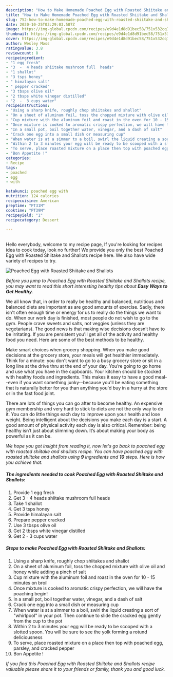 ```yaml
---
description: "How to Make Homemade Poached Egg with Roasted Shiitake and Shallots"
title: "How to Make Homemade Poached Egg with Roasted Shiitake and Shallots"
slug: 752-how-to-make-homemade-poached-egg-with-roasted-shiitake-and-shallots
date: 2020-10-25T03:29:03.507Z
image: https://img-global.cpcdn.com/recipes/e9d4e1d8d91bec58/751x532cq70/poached-egg-with-roasted-shiitake-and-shallots-recipe-main-photo.jpg
thumbnail: https://img-global.cpcdn.com/recipes/e9d4e1d8d91bec58/751x532cq70/poached-egg-with-roasted-shiitake-and-shallots-recipe-main-photo.jpg
cover: https://img-global.cpcdn.com/recipes/e9d4e1d8d91bec58/751x532cq70/poached-egg-with-roasted-shiitake-and-shallots-recipe-main-photo.jpg
author: Wesley Moss
ratingvalue: 3.8
reviewcount: 8
recipeingredient:
- "1 egg fresh"
- "3  -  4 heads shiitake mushroom full  heads"
- "1 shallot"
- "3 tsps honey"
- " himalayan salt"
- " pepper cracked"
- "3 tbsps olive oil"
- "2 tbsps white vinegar distilled"
- "2  -  3 cups water"
recipeinstructions:
- "Using a sharp knife, roughly chop shiitakes and shallot"
- "On a sheet of aluminum foil, toss the chopped mixture with olive oil and honey while adding a pinch of salt"
- "Cup mixture with the aluminum foil and roast in the oven for 10 - 15 minutes on broil"
- "Once mixture is cooked to aromatic crispy perfection, we will have the poaching begin!"
- "In a small pot, boil together water, vinegar, and a dash of salt"
- "Crack one egg into a small dish or measuring cup"
- "When water is at a simmer to a boil, swirl the liquid creating a sort of &#34;whirlpool&#34; in your pot. Then continue to slide the cracked egg gently from the cup to the pot"
- "Within 2 to 3 minutes your egg will be ready to be scooped with a slotted spoon. You will be sure to see the yolk forming a rotund deliciousness"
- "To serve, place roasted mixture on a place then top with poached egg, parsley, and cracked pepper"
- "Bon Appetite !"
categories:
- Recipe
tags:
- poached
- egg
- with

katakunci: poached egg with 
nutrition: 124 calories
recipecuisine: American
preptime: "PT31M"
cooktime: "PT39M"
recipeyield: "1"
recipecategory: Dessert

---
```

<br>
Hello everybody, welcome to my recipe page, If you're looking for recipes idea to cook today, look no further! We provide you only the best Poached Egg with Roasted Shiitake and Shallots recipe here. We also have wide variety of recipes to try.
<br>


![Poached Egg with Roasted Shiitake and Shallots](https://img-global.cpcdn.com/recipes/e9d4e1d8d91bec58/751x532cq70/poached-egg-with-roasted-shiitake-and-shallots-recipe-main-photo.jpg)

<i>Before you jump to Poached Egg with Roasted Shiitake and Shallots recipe, you may want to read this short interesting healthy tips about <strong>Easy Ways to Get Healthy</strong>.</i>

We all know that, in order to really be healthy and balanced, nutritious and balanced diets are important as are good amounts of exercise. Sadly, there isn't often enough time or energy for us to really do the things we want to do. When our work day is finished, most people do not wish to go to the gym. People crave sweets and salts, not veggies (unless they are vegetarians). The good news is that making wise decisions doesn’t have to be irritating. If you are persistent you'll get all of the activity and healthy food you need. Here are some of the best methods to be healthy.

Make smart choices when grocery shopping. When you make good decisions at the grocery store, your meals will get healthier immediately. Think for a minute: you don't want to go to a busy grocery store or sit in a long line at the drive thru at the end of your day. You’re going to go home and use what you have in the cupboards. Your kitchen should be stocked with healthy foods and ingredients. This makes it easy to have a good meal--even if you want something junky--because you'll be eating something that is naturally better for you than anything you'd buy in a hurry at the store or in the fast food joint.

There are lots of things you can go after to become healthy. An expensive gym membership and very hard to stick to diets are not the only way to do it. You can do little things each day to improve upon your health and lose weight. Being intelligent about the decisions you make each day is a start. A good amount of physical activity each day is also critical. Remember: being healthy isn’t just about slimming down. It’s about making your body as powerful as it can be. 


<i>We hope you got insight from reading it, now let's go back to poached egg with roasted shiitake and shallots recipe. You can have poached egg with roasted shiitake and shallots using <strong>9</strong> ingredients and <strong>10</strong> steps. Here is how you achieve that.
</i>

##### The ingredients needed to cook Poached Egg with Roasted Shiitake and Shallots:

1. Provide 1 egg fresh
1. Get 3  -  4 heads shiitake mushroom full  heads
1. Take 1 shallot
1. Get 3 tsps honey
1. Provide  himalayan salt
1. Prepare  pepper cracked
1. Use 3 tbsps olive oil
1. Get 2 tbsps white vinegar distilled
1. Get 2  -  3 cups water


##### Steps to make Poached Egg with Roasted Shiitake and Shallots:

1. Using a sharp knife, roughly chop shiitakes and shallot
1. On a sheet of aluminum foil, toss the chopped mixture with olive oil and honey while adding a pinch of salt
1. Cup mixture with the aluminum foil and roast in the oven for 10 - 15 minutes on broil
1. Once mixture is cooked to aromatic crispy perfection, we will have the poaching begin!
1. In a small pot, boil together water, vinegar, and a dash of salt
1. Crack one egg into a small dish or measuring cup
1. When water is at a simmer to a boil, swirl the liquid creating a sort of &#34;whirlpool&#34; in your pot. Then continue to slide the cracked egg gently from the cup to the pot
1. Within 2 to 3 minutes your egg will be ready to be scooped with a slotted spoon. You will be sure to see the yolk forming a rotund deliciousness
1. To serve, place roasted mixture on a place then top with poached egg, parsley, and cracked pepper
1. Bon Appetite !


<i>If you find this Poached Egg with Roasted Shiitake and Shallots recipe valuable please share it to your friends or family, thank you and good luck.</i>
